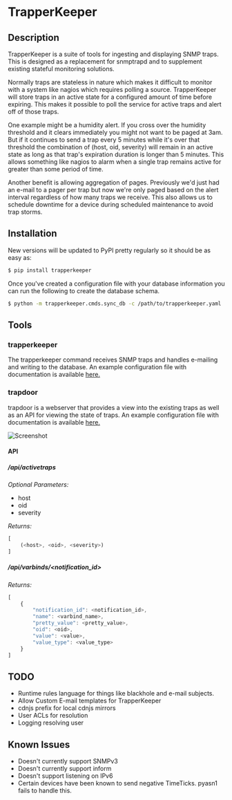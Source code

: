 # TrapperKeeper

## Description
TrapperKeeper is a suite of tools for ingesting and displaying SNMP traps. This
is designed as a replacement for snmptrapd and to supplement existing stateful
monitoring solutions.

Normally traps are stateless in nature which makes it difficult to monitor with
a system like nagios which requires polling a source. TrapperKeeper will store
traps in an active state for a configured amount of time before expiring. This
makes it possible to poll the service for active traps and alert off of those
traps.

One example might be a humidity alert. If you cross over the humidity threshold
and it clears immediately you might not want to be paged at 3am. But if it
continues to send a trap every 5 minutes while it's over that threshold the
combination of (host, oid, severity) will remain in an active state as
long as that trap's expiration duration is longer than 5 minutes. This allows
something like nagios to alarm when a single trap remains active for greater
than some period of time.

Another benefit is allowing aggregation of pages. Previously we'd just had an
e-mail to a pager per trap but now we're only paged based on the alert interval
regardless of how many traps we receive. This also allows us to schedule
downtime for a device during scheduled maintenance to avoid trap storms.

## Installation

New versions will be updated to PyPI pretty regularly so it should be as easy
as:

```bash
$ pip install trapperkeeper
```

Once you've created a configuration file with your database information you
can run the following to create the database schema.

```bash
$ python -m trapperkeeper.cmds.sync_db -c /path/to/trapperkeeper.yaml
```
## Tools

### trapperkeeper

The trapperkeeper command receives SNMP traps and handles e-mailing and writing
to the database. An example configuration file with documentation is available [here.](conf/trapperkeeper.yaml)

### trapdoor

trapdoor is a webserver that provides a view into the existing traps as well as an
API for viewing the state of traps. An example configuration file with documentation is available [here.](conf/trapdoor.yaml)

![Screenshot](https://raw.githubusercontent.com/dropbox/trapperkeeper/master/images/trapdoor.png)

#### API

##### /api/activetraps
_*Optional Parameters:*_
 * host
 * oid
 * severity

_*Returns:*_
```javascript
[
    (<host>, <oid>, <severity>)
]
```

##### /api/varbinds/<notification_id>

_*Returns:*_
```javascript
[
    {
        "notification_id": <notification_id>,
        "name": <varbind_name>,
        "pretty_value": <pretty_value>,
        "oid": <oid>,
        "value": <value>,
        "value_type": <value_type>
    }
]
```

## TODO

  * Runtime rules language for things like blackhole and e-mail subjects.
  * Allow Custom E-mail templates for TrapperKeeper
  * cdnjs prefix for local cdnjs mirrors
  * User ACLs for resolution
  * Logging resolving user

## Known Issues

  * Doesn't currently support SNMPv3
  * Doesn't currently support inform
  * Doesn't support listening on IPv6
  * Certain devices have been known to send negative TimeTicks. pyasn1 fails to handle this.
